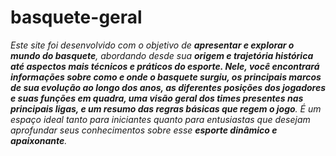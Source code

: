 # basquete-geral

<em>Este site foi desenvolvido com o objetivo de <strong>apresentar e explorar o mundo do basquete</strong>, abordando desde sua <strong>origem e trajetória histórica até aspectos mais técnicos e práticos do esporte. Nele, você encontrará informações sobre como e onde o basquete surgiu, os principais marcos de sua evolução ao longo dos anos, as diferentes posições dos jogadores e suas funções em quadra, uma visão geral dos times presentes nas principais ligas, e um resumo das regras básicas que regem o jogo</strong>.
É um espaço ideal tanto para iniciantes quanto para entusiastas que desejam aprofundar seus conhecimentos sobre esse <strong>esporte dinâmico e apaixonante</strong>.</em>